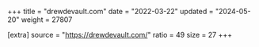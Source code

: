 +++
title = "drewdevault.com"
date = "2022-03-22"
updated = "2024-05-20"
weight = 27807

[extra]
source = "https://drewdevault.com/"
ratio = 49
size = 27
+++
